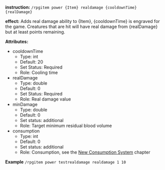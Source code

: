 **instruction:**
`/rpgitem power {Item} realdamage {cooldownTime} {realDamage}`

**effect:**
  Adds real damage ability to {Item}, {cooldownTime} is engraved for the game. Creatures that are hit will have real damage from {realDamage} but at least <minDamage> points remaining.

**Attributes:**
- cooldownTime
  - Type: int
  - Default: 20
  - Set Status: Required
  - Role: Cooling time
- realDamage
  - Type: double
  - Default: 0
  - Set Status: Required
  - Role: Real damage value
- minDamage
  - Type: double
  - Default: 0
  - Set status: additional
  - Role: Target minimum residual blood volume
- consumption
  - Type: int
  - Default: 0
  - Set status: additional
  - Role: Consumption, see the [New Consumption System](https://github.com/NyaaCat/RPGitems-reloaded/wiki/New-durability-system) chapter

**Example**
`/rpgitem power testrealdamage realdamage 1 10`
